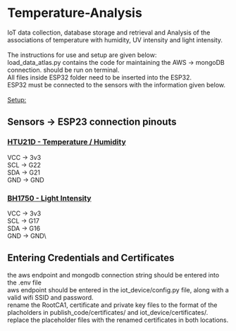 # Temperature-Analysis
IoT data collection, database storage and retrieval and Analysis of the associations of temperature with humidity, UV intensity and light intensity.\
\
The instructions for use and setup are given below:\
load_data_atlas.py contains the code for maintaining the AWS -> mongoDB connection. should be run on terminal.\
All files inside ESP32 folder need to be inserted into the ESP32.\
ESP32 must be connected to the sensors with the information given below.\
\
<ins>Setup:</ins>
## Sensors -> ESP23 connection pinouts

### <ins>HTU21D - Temperature / Humidity</ins>
VCC -> 3v3\
SCL -> G22\
SDA -> G21\
GND -> GND

### <ins>BH1750 - Light Intensity</ins>
VCC -> 3v3\
SCL -> G17\
SDA -> G16\
GND -> GND\

## Entering Credentials and Certificates

the aws endpoint and mongodb connection string should be entered into the .env file\
aws endpoint should be entered in the iot_device/config.py file, along with a valid wifi SSID and password.\
rename the  RootCA1, certificate and private key files to the format of the placholders in publish_code/certificates/ and iot_device/certificates/.\
replace the placeholder files with the renamed certificates in both locations.
